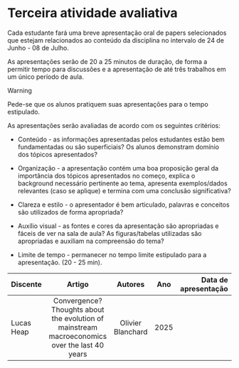 # Terceira atividade avaliativa

Cada estudante fará uma breve apresentação oral de papers selecionados que estejam relacionados ao conteúdo da disciplina no intervalo de 24 de Junho - 08 de Julho.

As apresentações serão de 20 a 25 minutos de duração, de forma a permitir tempo para discussões e a apresentação de até três trabalhos em um único período de aula.

> [!WARNING]
> Pede-se que os alunos pratiquem suas apresentações para o tempo estipulado.

As apresentações serão avaliadas de acordo com os seguintes critérios:

- Conteúdo - as informações apresentadas pelos estudantes estão bem fundamentadas ou são superficiais? Os alunos demonstram domínio dos tópicos apresentados?

- Organização - a apresentação contém uma boa proposição geral da importância dos tópicos apresentados no começo, explica o background necessário pertinente ao tema, apresenta exemplos/dados relevantes (caso se aplique) e termina com uma conclusão significativa?

- Clareza e estilo - o apresentador é bem articulado, palavras e conceitos são utilizados de forma apropriada?

- Auxílio visual - as fontes e cores da apresentação são apropriadas e fáceis de ver na sala de aula? As figuras/tabelas utilizadas são apropriadas e auxiliam na compreensão do tema? 

- Limite de tempo - permanecer no tempo limite estipulado para a apresentação. (20 - 25 min).


| Discente | Artigo | Autores | Ano | Data de apresentação |
| :--- | :---: | :---: | :---: | ---: |
| Lucas Heap | Convergence? Thoughts about the evolution of mainstream macroeconomics over the last 40 years | Olivier Blanchard | 2025 |  |